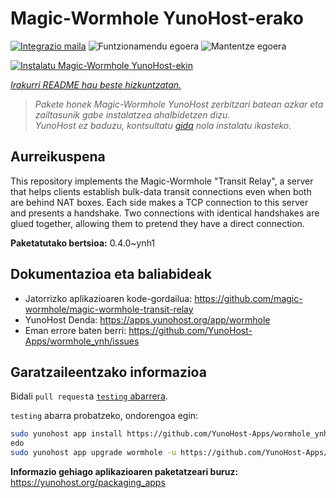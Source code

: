 <!--
Ohart ongi: README hau automatikoki sortu da <https://github.com/YunoHost/apps/tree/master/tools/readme_generator>ri esker
EZ editatu eskuz.
-->

# Magic-Wormhole YunoHost-erako

[![Integrazio maila](https://apps.yunohost.org/badge/integration/wormhole)](https://ci-apps.yunohost.org/ci/apps/wormhole/)
![Funtzionamendu egoera](https://apps.yunohost.org/badge/state/wormhole)
![Mantentze egoera](https://apps.yunohost.org/badge/maintained/wormhole)

[![Instalatu Magic-Wormhole YunoHost-ekin](https://install-app.yunohost.org/install-with-yunohost.svg)](https://install-app.yunohost.org/?app=wormhole)

*[Irakurri README hau beste hizkuntzatan.](./ALL_README.md)*

> *Pakete honek Magic-Wormhole YunoHost zerbitzari batean azkar eta zailtasunik gabe instalatzea ahalbidetzen dizu.*  
> *YunoHost ez baduzu, kontsultatu [gida](https://yunohost.org/install) nola instalatu ikasteko.*

## Aurreikuspena

This repository implements the Magic-Wormhole "Transit Relay", a server that helps clients establish bulk-data transit connections even when both are behind NAT boxes. Each side makes a TCP connection to this server and presents a handshake. Two connections with identical handshakes are glued together, allowing them to pretend they have a direct connection.

**Paketatutako bertsioa:** 0.4.0~ynh1
## Dokumentazioa eta baliabideak

- Jatorrizko aplikazioaren kode-gordailua: <https://github.com/magic-wormhole/magic-wormhole-transit-relay>
- YunoHost Denda: <https://apps.yunohost.org/app/wormhole>
- Eman errore baten berri: <https://github.com/YunoHost-Apps/wormhole_ynh/issues>

## Garatzaileentzako informazioa

Bidali `pull request`a [`testing` abarrera](https://github.com/YunoHost-Apps/wormhole_ynh/tree/testing).

`testing` abarra probatzeko, ondorengoa egin:

```bash
sudo yunohost app install https://github.com/YunoHost-Apps/wormhole_ynh/tree/testing --debug
edo
sudo yunohost app upgrade wormhole -u https://github.com/YunoHost-Apps/wormhole_ynh/tree/testing --debug
```

**Informazio gehiago aplikazioaren paketatzeari buruz:** <https://yunohost.org/packaging_apps>

